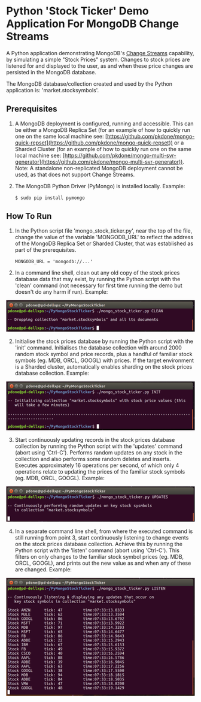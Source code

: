 # Python 'Stock Ticker' Demo Application For MongoDB Change Streams

A Python application demonstrating MongoDB's [Change Streams](https://docs.mongodb.com/manual/changeStreams/) capability, by simulating a simple "Stock Prices" system. Changes to stock prices are listened for and displayed to the user, as and when these price changes are persisted in the MongoDB database. 

The MongoDB database/collection created and used by the Python application is: 'market.stocksymbols'.

## Prerequisites

1. A MongoDB deployment is configured, running and accessible. This can be either a MongoDB Replica Set (for an example of how to quickly run one on the same local machine see: [https://github.com/pkdone/mongo-quick-repset](https://github.com/pkdone/mongo-quick-repset)) or a Sharded Cluster (for an example of how to quickly run one on the same local machine see: [https://github.com/pkdone/mongo-multi-svr-generator](https://github.com/pkdone/mongo-multi-svr-generator)). Note: A standalone non-replicated MongoDB deployment cannot be used, as that does not support Change Streams.

2. The MongoDB Python Driver (PyMongo) is installed locally. Example:

    ```
    $ sudo pip install pymongo
    ```

## How To Run

1. In the Python script file 'mongo_stock_ticker.py', near the top of the file, change the value of the variable 'MONGODB_URL' to reflect the address of the MongoDB Replica Set or Sharded Cluster, that was established as part of the prerequisites.


    ```
    MONGODB_URL = 'mongodb://...'
    ```

2. In a command line shell, clean out any old copy of the stock prices database data that may exist, by running the Python script with the 'clean' command (not necessary for first time running the demo but doesn't do any harm if run). Example:

![CLEAN](imgs/clean.png)

2. Initialise the stock prices database by running the Python script with the 'init' command. Initialises the database collection with around 2000 random stock symbol and price records, plus a handful of familiar stock symbols (eg. MDB, ORCL, GOOGL) with prices. If the target environment is a Sharded cluster, automatically enables sharding on the stock prices database collection. Example:

![INIT](imgs/init.png)

3. Start continuously updating records in the stock prices database collection by running the Python script with the 'updates' command (abort using 'Ctrl-C'). Performs random updates on any stock in the collection and also performs some random deletes and inserts. Executes approximately 16 operations per second, of which only 4 operations relate to updating the prices of the familiar stock symbols (eg. MDB, ORCL, GOOGL). Example:

![UPDATES](imgs/updates.png)

4. In a separate command line shell, from where the executed command is still running from point 3, start continuously listening to change events on the stock prices database collection. Achieve this by running the Python script with the 'listen' command (abort using 'Ctrl-C'). This filters on only changes to the familiar stock symbol prices (eg. MDB, ORCL, GOOGL), and prints out the new value as and when any of these are changed. Example:

![LISTEN](imgs/listen.png)

